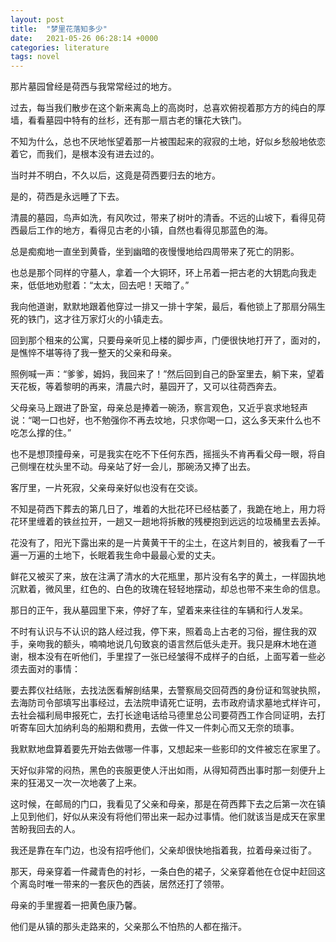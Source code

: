```yaml
---
layout: post
title:  "梦里花落知多少"
date:   2021-05-26 06:28:14 +0000
categories: literature
tags: novel
---
```

那片墓园曾经是荷西与我常常经过的地方。


过去，每当我们散步在这个新来离岛上的高岗时，总喜欢俯视着那方方的纯白的厚墙，看看墓园中特有的丝杉，还有那一扇古老的镶花大铁门。


不知为什么，总也不厌地怅望着那一片被围起来的寂寂的土地，好似乡愁般地依恋着它，而我们，是根本没有进去过的。


当时并不明白，不久以后，这竟是荷西要归去的地方。


是的，荷西是永远睡了下去。


清晨的墓园，鸟声如洗，有风吹过，带来了树叶的清香。不远的山坡下，看得见荷西最后工作的地方，看得见古老的小镇，自然也看得见那蓝色的海。


总是痴痴地一直坐到黄昏，坐到幽暗的夜慢慢地给四周带来了死亡的阴影。


也总是那个同样的守墓人，拿着一个大铜环，环上吊着一把古老的大钥匙向我走来，低低地劝慰着：“太太，回去吧！天暗了。”


我向他道谢，默默地跟着他穿过一排又一排十字架，最后，看他锁上了那扇分隔生死的铁门，这才往万家灯火的小镇走去。


回到那个租来的公寓，只要母亲听见上楼的脚步声，门便很快地打开了，面对的，是憔悴不堪等待了我一整天的父亲和母亲。


照例喊一声：“爹爹，姆妈，我回来了！”然后回到自己的卧室里去，躺下来，望着天花板，等着黎明的再来，清晨六时，墓园开了，又可以往荷西奔去。


父母亲马上跟进了卧室，母亲总是捧着一碗汤，察言观色，又近乎哀求地轻声说：“喝一口也好，也不勉强你不再去坟地，只求你喝一口，这么多天来什么也不吃怎么撑的住。”


也不是想顶撞母亲，可是我实在吃不下任何东西，摇摇头不肯再看父母一眼，将自己侧埋在枕头里不动。母亲站了好一会儿，那碗汤又捧了出去。


客厅里，一片死寂，父亲母亲好似也没有在交谈。


不知是荷西下葬去的第几日了，堆着的大批花环已经枯萎了，我跪在地上，用力将花环里缠着的铁丝拉开，一趟又一趟地将拆散的残梗抱到远远的垃圾桶里去丢掉。


花没有了，阳光下露出来的是一片黄黄干干的尘土，在这片刺目的，被我看了一千遍一万遍的土地下，长眠着我生命中最最心爱的丈夫。


鲜花又被买了来，放在注满了清水的大花瓶里，那片没有名字的黄土，一样固执地沉默着，微风里，红色的、白色的玫瑰在轻轻地摆动，却总也带不来生命的信息。


那日的正午，我从墓园里下来，停好了车，望着来来往往的车辆和行人发呆。


不时有认识与不认识的路人经过我，停下来，照着岛上古老的习俗，握住我的双手，亲吻我的额头，喃喃地说几句致哀的语言然后低头走开。我只是麻木地在道谢，根本没有在听他们，手里捏了一张已经皱得不成样子的白纸，上面写着一些必须去面对的事情：


要去葬仪社结账，去找法医看解剖结果，去警察局交回荷西的身份证和驾驶执照，去海防司令部填写出事经过，去法院申请死亡证明，去市政府请求墓地式样许可，去社会福利局申报死亡，去打长途电话给马德里总公司要荷西工作合同证明，去打听寄车回大加纳利岛的船期和费用，去做一件又一件刺心而又无奈的琐事。


我默默地盘算着要先开始去做哪一件事，又想起来一些影印的文件被忘在家里了。


天好似非常的闷热，黑色的丧服更使人汗出如雨，从得知荷西出事时那一刻便升上来的狂渴又一次一次地袭了上来。


这时候，在邮局的门口，我看见了父亲和母亲，那是在荷西葬下去之后第一次在镇上见到他们，好似从来没有将他们带出来一起办过事情。他们就该当是成天在家里苦盼我回去的人。


我还是靠在车门边，也没有招呼他们，父亲却很快地指着我，拉着母亲过街了。


那天，母亲穿着一件藏青色的衬衫，一条白色的裙子，父亲穿着他在仓促中赶回这个离岛时唯一带来的一套灰色的西装，居然还打了领带。


母亲的手里握着一把黄色康乃馨。


他们是从镇的那头走路来的，父亲那么不怕热的人都在揩汗。
